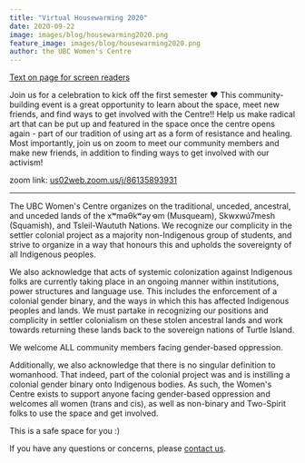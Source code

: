 ```yaml
---
title: "Virtual Housewarming 2020"
date: 2020-09-22
image: images/blog/housewarming2020.png
feature_image: images/blog/housewarming2020.png
author: the UBC Women's Centre
---
```


[Text on page for screen readers](/accessiblehousewarming2020.txt)

Join us for a celebration to kick off the first semester ♥ This community-building event is a great opportunity to learn about the space, meet new friends, and find ways to get involved with the Centre!! Help us make radical art that can be put up and featured in the space once the centre opens again - part of our tradition of using art as a form of resistance and healing. Most importantly, join us on zoom to meet our community members and make new friends, in addition to finding ways to get involved with our activism!

zoom link: [us02web.zoom.us/j/86135893931](https://us02web.zoom.us/j/86135893931)

---

The UBC Women's Centre organizes on the traditional, unceded, ancestral, and unceded lands of the xʷməθkʷəy̓ əm (Musqueam), Skwxwú7mesh (Squamish), and Tsleil-Waututh Nations. We recognize our complicity in the settler colonial project as a majority non-Indigenous group of students, and strive to organize in a way that honours this and upholds the sovereignty of all Indigenous peoples.

We also acknowledge that acts of systemic colonization against Indigenous folks are currently taking place in an ongoing manner within institutions, power structures and language use. This includes the enforcement of a colonial gender binary, and the ways in which this has affected Indigenous peoples and lands. We must partake in recognizing our positions and complicity in settler colonialism on these stolen ancestral lands and work towards returning these lands back to the sovereign nations of Turtle Island.

We welcome ALL community members facing gender-based oppression.

Additionally, we also acknowledge that there is no singular definition to womanhood. That indeed, part of the colonial project was and is instilling a colonial gender binary onto Indigenous bodies. As such, the Women's Centre exists to support anyone facing gender-based oppression and welcomes all women (trans and cis), as well as non-binary and Two-Spirit folks to use the space and get involved.


This is a safe space for you :)

If you have any questions or concerns, please [contact us](/contact).
